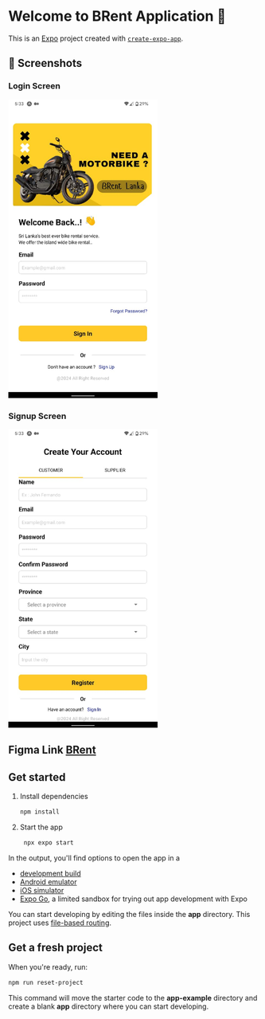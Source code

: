 # Welcome to BRent Application 👋

This is an [Expo](https://expo.dev) project created with [`create-expo-app`](https://www.npmjs.com/package/create-expo-app).

## 📸 Screenshots

### Login Screen
<img src="assets/images/screenshots/loginPage.jpg" alt="Login Screen" width="300" height="600">


### Signup Screen
<img src="assets/images/screenshots/signUpPage.jpg" alt="Signup Screen" width="300" height="600">




## Figma Link <a href="https://www.figma.com/design/xeqOQhSb0WaF1ABF1NzXaO/Bike_Rental_Mobile_App?node-id=0-1&t=5kRpqz5Z4g09i2HM-1">BRent</a>

## Get started

1. Install dependencies

   ```bash
   npm install
   ```

2. Start the app

   ```bash
    npx expo start
   ```

In the output, you'll find options to open the app in a

- [development build](https://docs.expo.dev/develop/development-builds/introduction/)
- [Android emulator](https://docs.expo.dev/workflow/android-studio-emulator/)
- [iOS simulator](https://docs.expo.dev/workflow/ios-simulator/)
- [Expo Go](https://expo.dev/go), a limited sandbox for trying out app development with Expo

You can start developing by editing the files inside the **app** directory. This project uses [file-based routing](https://docs.expo.dev/router/introduction).

## Get a fresh project

When you're ready, run:

```bash
npm run reset-project
```

This command will move the starter code to the **app-example** directory and create a blank **app** directory where you can start developing.

